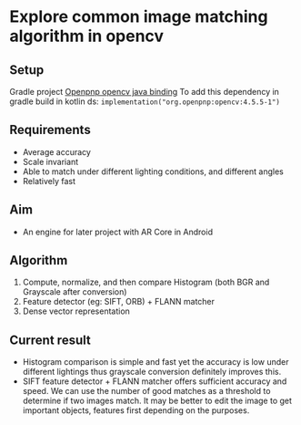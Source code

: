 # Explore common image matching algorithm in opencv

## Setup 

Gradle project
[Openpnp opencv java binding](https://github.com/openpnp/opencv)
To add this dependency in gradle build in kotlin ds: 
`implementation("org.openpnp:opencv:4.5.5-1")`

## Requirements
- Average accuracy 
- Scale invariant 
- Able to match under different lighting conditions, and different angles
- Relatively fast

## Aim 
- An engine for later project with AR Core in Android 

## Algorithm 

1. Compute, normalize, and then compare Histogram (both BGR and Grayscale after conversion)
2. Feature detector (eg: SIFT, ORB) + FLANN matcher
3. Dense vector representation

## Current result
- Histogram comparison is simple and fast yet the accuracy is low under different lightings thus grayscale conversion definitely improves this. 
- SIFT feature detector + FLANN matcher offers sufficient accuracy and speed. We can use the number of good matches as a threshold to determine if two images match. 
It may be better to edit the image to get important objects, features first depending on the purposes. 


